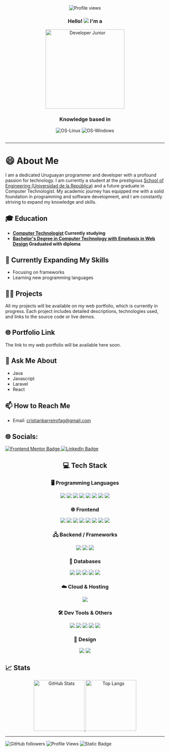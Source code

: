 <div align="center">
  <img src="https://i.imgur.com/X7SQED9.png" alt="Profile views">
</div>

<div align="center">
  <h3>Hello! <img src="https://raw.githubusercontent.com/cristianbarreiro/tarikul-islam-anik/refs/heads/main/assets/images/Waving%20Hand%20Medium-Light%20Skin%20Tone.png"> I'm a</h3>
    <img src="https://i.imgur.com/nDeMfan.gif" alt="Developer Junior" style="vertical-align: middle; height:250px;"/>
  <h3>Knowledge based in</h3>
  <img src="https://img.shields.io/badge/Linux-FCC624?style=for-the-badge&logo=linux&logoColor=black" alt="OS-Linux">
  <img src="https://img.shields.io/badge/Windows-0078D6?style=for-the-badge&logo=windows&logoColor=white" alt="OS-Windows">
  <hr style="width: 100%; margin-top: 30px;">
</div>



# 😄 About Me
I am a dedicated Uruguayan programmer and developer with a profound passion for technology. I am currently a student at the prestigious [School of Engineering (Universidad de la República)](https://www.fing.edu.uy) and a future graduate in Computer Technologist. My academic journey has equipped me with a solid foundation in programming and software development, and I am constantly striving to expand my knowledge and skills. 


## 🎓 Education
- **[Computer Technologist](https://www.fing.edu.uy/tecnoinf/mvd/index.html) Currently studying**  
- **[Bachelor's Degree in Computer Technology with Emphasis in Web Design](https://esi.edu.uy/carreras/emt-informatica/) Graduated with diploma**

## 🌱 Currently Expanding My Skills
- Focusing on frameworks
- Learning new programming languages

## 👨‍💻 Projects

All my projects will be available on my web portfolio, which is currently in progress. Each project includes detailed descriptions, technologies used, and links to the source code or live demos.

## 🌐 Portfolio Link
The link to my web portfolio will be available here soon.

## 💬 Ask Me About
- Java
- Javascript
- Laravel 
- React
 

## 📫 How to Reach Me
- Email: cristianbarreirofag@gmail.com

## 🌐 Socials:

<a href="https://www.frontendmentor.io/profile/cristianbarreiro" target="_blank">
  <img src="https://img.shields.io/badge/Frontend%20Mentor-%23101010.svg?style=for-the-badge&logo=frontendmentor&logoColor=white" alt="Frontend Mentor Badge" />
</a>
<a href="https://www.linkedin.com/in/cristian-barreiro-dev/" target="_blank">
  <img src="https://img.shields.io/badge/LinkedIn-%230077B5.svg?style=for-the-badge&logo=linkedin&logoColor=white" alt="LinkedIn Badge" />
</a>


<div align="center">

## 💻 Tech Stack

### 🖥️ Programming Languages
<img src="https://img.shields.io/badge/C-%2300599C.svg?style=for-the-badge&logo=c&logoColor=white" />
<img src="https://img.shields.io/badge/c++-%2300599C.svg?style=for-the-badge&logo=c%2B%2B&logoColor=white" />
<img src="https://img.shields.io/badge/c%23-%23239120.svg?style=for-the-badge&logo=c-sharp&logoColor=white" />
<img src="https://img.shields.io/badge/java-%23ED8B00.svg?style=for-the-badge&logo=java&logoColor=white" />
<img src="https://img.shields.io/badge/python-%233776AB.svg?style=for-the-badge&logo=python&logoColor=white" />
<img src="https://img.shields.io/badge/php-%23777BB4.svg?style=for-the-badge&logo=php&logoColor=white" />
<img src="https://img.shields.io/badge/R-276DC3?style=for-the-badge&logo=r&logoColor=white" />
<img src="https://img.shields.io/badge/Haskell-%235e5086.svg?style=for-the-badge&logo=haskell&logoColor=white" />

### 🌐 Frontend
<img src="https://img.shields.io/badge/html5-%23E34F26.svg?style=for-the-badge&logo=html5&logoColor=white" />
<img src="https://img.shields.io/badge/css3-%231572B6.svg?style=for-the-badge&logo=css3&logoColor=white" />
<img src="https://img.shields.io/badge/javascript-%23323330.svg?style=for-the-badge&logo=javascript&logoColor=%23F7DF1E" />
<img src="https://img.shields.io/badge/bootstrap-%23563D7C.svg?style=for-the-badge&logo=bootstrap&logoColor=white" />
<img src="https://img.shields.io/badge/tailwindcss-%2338B2AC.svg?style=for-the-badge&logo=tailwind-css&logoColor=white" />
<img src="https://img.shields.io/badge/react-%2320232a.svg?style=for-the-badge&logo=react&logoColor=%2361DAFB" />
<img src="https://img.shields.io/badge/redux-%23593d88.svg?style=for-the-badge&logo=redux&logoColor=white" />
<img src="https://img.shields.io/badge/jquery-%230769AD.svg?style=for-the-badge&logo=jquery&logoColor=white" />

### 🖧 Backend / Frameworks
<img src="https://img.shields.io/badge/laravel-%23FF2D20.svg?style=for-the-badge&logo=laravel&logoColor=white" />
<img src="https://img.shields.io/badge/node.js-%23339933.svg?style=for-the-badge&logo=node.js&logoColor=white" />
<img src="https://img.shields.io/badge/phpunit-7741BB.svg?style=for-the-badge&logo=php&logoColor=white" />

### 💾 Databases
<img src="https://img.shields.io/badge/mysql-%2300f.svg?style=for-the-badge&logo=mysql&logoColor=white" />
<img src="https://img.shields.io/badge/MariaDB-003545?style=for-the-badge&logo=mariadb&logoColor=white" />
<img src="https://img.shields.io/badge/mongodb-%2347A248.svg?style=for-the-badge&logo=mongodb&logoColor=white" />
<img src="https://img.shields.io/badge/Microsoft%20SQL%20Server-CC2927?style=for-the-badge&logo=microsoft%20sql%20server&logoColor=white" />
<img src="https://img.shields.io/badge/postgres-%23316192.svg?style=for-the-badge&logo=postgresql&logoColor=white" />

### ☁️ Cloud & Hosting
<img src="https://img.shields.io/badge/AWS-%23FF9900.svg?style=for-the-badge&logo=amazon-aws&logoColor=white" />

### 🛠️ Dev Tools & Others
<img src="https://img.shields.io/badge/git-%23F05033.svg?style=for-the-badge&logo=git&logoColor=white" />
<img src="https://img.shields.io/badge/bash-%23121011.svg?style=for-the-badge&logo=gnu-bash&logoColor=white" />
<img src="https://img.shields.io/badge/docker-%230db7ed.svg?style=for-the-badge&logo=docker&logoColor=white" />
<img src="https://img.shields.io/badge/JSON-5E5C5C?style=for-the-badge&logo=json&logoColor=white" />
<img src="https://img.shields.io/badge/linux-%23000000.svg?style=for-the-badge&logo=linux&logoColor=white" />

### 🎨 Design
<img src="https://img.shields.io/badge/Canva-%2300C4CC.svg?style=for-the-badge&logo=Canva&logoColor=white" />
<img src="https://img.shields.io/badge/figma-%23F24E1E.svg?style=for-the-badge&logo=figma&logoColor=white" />

</div>

<!-- ![Kotlin](https://img.shields.io/badge/kotlin-%230095D5.svg?style=for-the-badge&logo=kotlin&logoColor=white) -->
## 📈 Stats



<p align="center">
  <a href="https://github.com/cristianbarreiro">
    <img height="160" src="https://github-readme-stats.vercel.app/api?username=cristianbarreiro&show_icons=true&theme=catppuccin_latte" alt="GitHub Stats" />
  </a>
  <a href="https://github.com/cristianbarreiro">
    <img height="160" src="https://github-readme-stats.vercel.app/api/top-langs/?username=cristianbarreiro&layout=compact&langs_count=8&hide=jupyter%20notebook&card_width=280&theme=catppuccin_latte" alt="Top Langs" />
  </a>
</p>




<!-- ### 🔝 Top Contributed Repo
![]() -->


<!-- ### ⭐ Featured Repository 


| ![Customized Card]() | ![Customized Card]() |
| --- | --- | -->


------
![GitHub followers](https://img.shields.io/github/followers/cristianbarreiro?style=flat&logo=github&color=05122A&labelColor=05122A)
![Profile Views](https://komarev.com/ghpvc/?username=cristianbarreiro&style=flat&labelColor=05122A&color=05122A)
![Static Badge](https://img.shields.io/badge/Thanks%20for%20visiting!-05122A)

